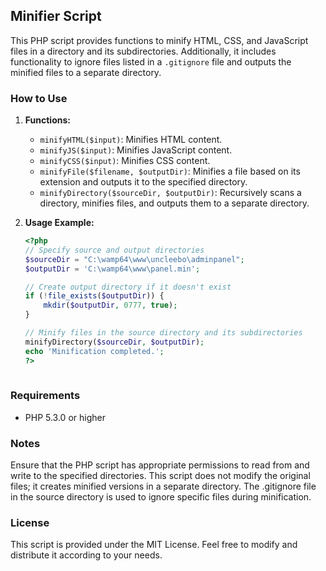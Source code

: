 ## Minifier Script

This PHP script provides functions to minify HTML, CSS, and JavaScript files in a directory and its subdirectories. Additionally, it includes functionality to ignore files listed in a `.gitignore` file and outputs the minified files to a separate directory.

### How to Use

1. **Functions:**

   - `minifyHTML($input)`: Minifies HTML content.
   - `minifyJS($input)`: Minifies JavaScript content.
   - `minifyCSS($input)`: Minifies CSS content.
   - `minifyFile($filename, $outputDir)`: Minifies a file based on its extension and outputs it to the specified directory.
   - `minifyDirectory($sourceDir, $outputDir)`: Recursively scans a directory, minifies files, and outputs them to a separate directory.

2. **Usage Example:**

   ```php
   <?php
   // Specify source and output directories
   $sourceDir = "C:\wamp64\www\uncleebo\adminpanel";
   $outputDir = 'C:\wamp64\www\panel.min';

   // Create output directory if it doesn't exist
   if (!file_exists($outputDir)) {
       mkdir($outputDir, 0777, true);
   }

   // Minify files in the source directory and its subdirectories
   minifyDirectory($sourceDir, $outputDir);
   echo 'Minification completed.';
   ?>
  
### Requirements
   - PHP 5.3.0 or higher

### Notes
Ensure that the PHP script has appropriate permissions to read from and write to the specified directories.
This script does not modify the original files; it creates minified versions in a separate directory.
The .gitignore file in the source directory is used to ignore specific files during minification.

### License
This script is provided under the MIT License. Feel free to modify and distribute it according to your needs.
